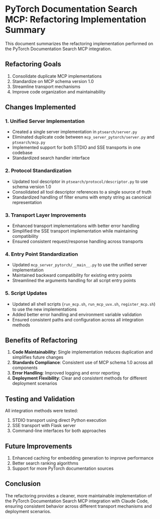 # PyTorch Documentation Search MCP: Refactoring Implementation Summary

This document summarizes the refactoring implementation performed on the PyTorch Documentation Search MCP integration.

## Refactoring Goals

1. Consolidate duplicate MCP implementations
2. Standardize on MCP schema version 1.0
3. Streamline transport mechanisms
4. Improve code organization and maintainability

## Changes Implemented

### 1. Unified Server Implementation

- Created a single server implementation in `ptsearch/server.py`
- Eliminated duplicate code between `mcp_server_pytorch/server.py` and `ptsearch/mcp.py`
- Implemented support for both STDIO and SSE transports in one codebase
- Standardized search handler interface

### 2. Protocol Standardization

- Updated tool descriptor in `ptsearch/protocol/descriptor.py` to use schema version 1.0
- Consolidated all tool descriptor references to a single source of truth
- Standardized handling of filter enums with empty string as canonical representation

### 3. Transport Layer Improvements

- Enhanced transport implementations with better error handling
- Simplified the SSE transport implementation while maintaining compatibility
- Ensured consistent request/response handling across transports

### 4. Entry Point Standardization

- Updated `mcp_server_pytorch/__main__.py` to use the unified server implementation
- Maintained backward compatibility for existing entry points
- Streamlined the arguments handling for all script entry points

### 5. Script Updates

- Updated all shell scripts (`run_mcp.sh`, `run_mcp_uvx.sh`, `register_mcp.sh`) to use the new implementations
- Added better error handling and environment variable validation
- Ensured consistent paths and configuration across all integration methods

## Benefits of Refactoring

1. **Code Maintainability**: Single implementation reduces duplication and simplifies future changes
2. **Standards Compliance**: Consistent use of MCP schema 1.0 across all components
3. **Error Handling**: Improved logging and error reporting
4. **Deployment Flexibility**: Clear and consistent methods for different deployment scenarios

## Testing and Validation

All integration methods were tested:

1. STDIO transport using direct Python execution
2. SSE transport with Flask server
3. Command-line interfaces for both approaches

## Future Improvements

1. Enhanced caching for embedding generation to improve performance
2. Better search ranking algorithms
3. Support for more PyTorch documentation sources

## Conclusion

The refactoring provides a cleaner, more maintainable implementation of the PyTorch Documentation Search MCP integration with Claude Code, ensuring consistent behavior across different transport mechanisms and deployment scenarios.